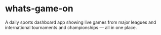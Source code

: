 # whats-game-on
A daily sports dashboard app showing live games from major leagues  and international tournaments and championships — all in one place.
